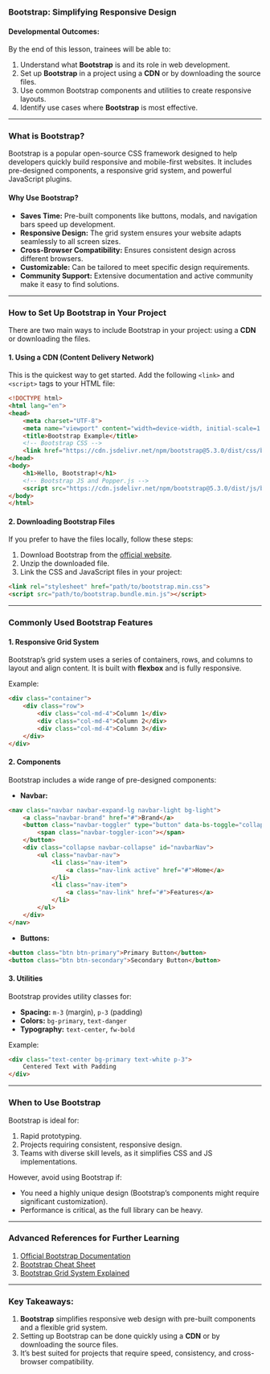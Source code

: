 ### **Bootstrap: Simplifying Responsive Design**

#### **Developmental Outcomes:**
By the end of this lesson, trainees will be able to:
1. Understand what **Bootstrap** is and its role in web development.
2. Set up **Bootstrap** in a project using a **CDN** or by downloading the source files.
3. Use common Bootstrap components and utilities to create responsive layouts.
4. Identify use cases where **Bootstrap** is most effective.

---

### **What is Bootstrap?**
Bootstrap is a popular open-source CSS framework designed to help developers quickly build responsive and mobile-first websites. It includes pre-designed components, a responsive grid system, and powerful JavaScript plugins.

#### **Why Use Bootstrap?**
- **Saves Time:** Pre-built components like buttons, modals, and navigation bars speed up development.
- **Responsive Design:** The grid system ensures your website adapts seamlessly to all screen sizes.
- **Cross-Browser Compatibility:** Ensures consistent design across different browsers.
- **Customizable:** Can be tailored to meet specific design requirements.
- **Community Support:** Extensive documentation and active community make it easy to find solutions.

---

### **How to Set Up Bootstrap in Your Project**
There are two main ways to include Bootstrap in your project: using a **CDN** or downloading the files.

#### **1. Using a CDN (Content Delivery Network)**
This is the quickest way to get started. Add the following `<link>` and `<script>` tags to your HTML file:

```html
<!DOCTYPE html>
<html lang="en">
<head>
    <meta charset="UTF-8">
    <meta name="viewport" content="width=device-width, initial-scale=1.0">
    <title>Bootstrap Example</title>
    <!-- Bootstrap CSS -->
    <link href="https://cdn.jsdelivr.net/npm/bootstrap@5.3.0/dist/css/bootstrap.min.css" rel="stylesheet">
</head>
<body>
    <h1>Hello, Bootstrap!</h1>
    <!-- Bootstrap JS and Popper.js -->
    <script src="https://cdn.jsdelivr.net/npm/bootstrap@5.3.0/dist/js/bootstrap.bundle.min.js"></script>
</body>
</html>
```

#### **2. Downloading Bootstrap Files**
If you prefer to have the files locally, follow these steps:
1. Download Bootstrap from the [official website](https://getbootstrap.com/).
2. Unzip the downloaded file.
3. Link the CSS and JavaScript files in your project:

```html
<link rel="stylesheet" href="path/to/bootstrap.min.css">
<script src="path/to/bootstrap.bundle.min.js"></script>
```

---

### **Commonly Used Bootstrap Features**

#### **1. Responsive Grid System**
Bootstrap’s grid system uses a series of containers, rows, and columns to layout and align content. It is built with **flexbox** and is fully responsive.

Example:
```html
<div class="container">
    <div class="row">
        <div class="col-md-4">Column 1</div>
        <div class="col-md-4">Column 2</div>
        <div class="col-md-4">Column 3</div>
    </div>
</div>
```

#### **2. Components**
Bootstrap includes a wide range of pre-designed components:
- **Navbar:**
```html
<nav class="navbar navbar-expand-lg navbar-light bg-light">
    <a class="navbar-brand" href="#">Brand</a>
    <button class="navbar-toggler" type="button" data-bs-toggle="collapse" data-bs-target="#navbarNav">
        <span class="navbar-toggler-icon"></span>
    </button>
    <div class="collapse navbar-collapse" id="navbarNav">
        <ul class="navbar-nav">
            <li class="nav-item">
                <a class="nav-link active" href="#">Home</a>
            </li>
            <li class="nav-item">
                <a class="nav-link" href="#">Features</a>
            </li>
        </ul>
    </div>
</nav>
```

- **Buttons:**
```html
<button class="btn btn-primary">Primary Button</button>
<button class="btn btn-secondary">Secondary Button</button>
```

#### **3. Utilities**
Bootstrap provides utility classes for:
- **Spacing:** `m-3` (margin), `p-3` (padding)
- **Colors:** `bg-primary`, `text-danger`
- **Typography:** `text-center`, `fw-bold`

Example:
```html
<div class="text-center bg-primary text-white p-3">
    Centered Text with Padding
</div>
```

---

### **When to Use Bootstrap**
Bootstrap is ideal for:
1. Rapid prototyping.
2. Projects requiring consistent, responsive design.
3. Teams with diverse skill levels, as it simplifies CSS and JS implementations.

However, avoid using Bootstrap if:
- You need a highly unique design (Bootstrap’s components might require significant customization).
- Performance is critical, as the full library can be heavy.

---

### **Advanced References for Further Learning**
1. [Official Bootstrap Documentation](https://getbootstrap.com/docs/5.3/)
2. [Bootstrap Cheat Sheet](https://bootstrap-cheatsheet.themeselection.com/)
3. [Bootstrap Grid System Explained](https://www.freecodecamp.org/news/bootstrap-grid-system-explained/)

---

### **Key Takeaways:**
1. **Bootstrap** simplifies responsive web design with pre-built components and a flexible grid system.
2. Setting up Bootstrap can be done quickly using a **CDN** or by downloading the source files.
3. It’s best suited for projects that require speed, consistency, and cross-browser compatibility.

